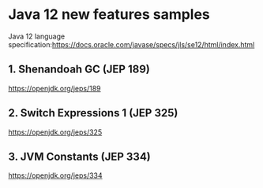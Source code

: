 # Java 12 new features samples

Java 12 language specification:https://docs.oracle.com/javase/specs/jls/se12/html/index.html

## 1. Shenandoah GC (JEP 189)

https://openjdk.org/jeps/189

## 2. Switch Expressions 1 (JEP 325)

https://openjdk.org/jeps/325

## 3. JVM Constants (JEP 334)

https://openjdk.org/jeps/334
